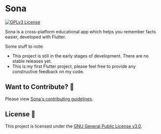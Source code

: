 # Sona

[![GPLv3 License](https://img.shields.io/badge/License-GPL%20v3-yellow.svg)](https://opensource.org/licenses/GPL-3.0)

Sona is a cross-platform educational app which helps you remember facts easier, developed with Flutter.

Some stuff to note:
 - This project is still in the early stages of development. There are no stable releases yet.
 - This is my first Flutter project, please feel free to provide any constructive feedback on my code.

## Want to Contribute? 🤝

Please view [Sona's contributing guidelines](CONTRIBUTING.md).

## License 📄 

This project is licensed under the [GNU General Public License v3.0](LICENSE).
